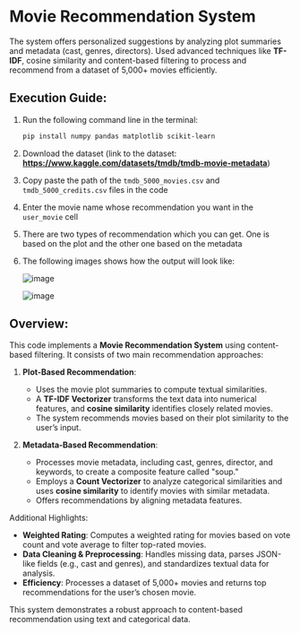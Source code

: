 # Movie Recommendation System
The system offers personalized suggestions by analyzing plot summaries and metadata (cast, genres, directors). Used advanced techniques like **TF-IDF**, cosine similarity and content-based filtering to process and recommend from a dataset of 5,000+ movies efficiently.

## Execution Guide:
1. Run the following command line in the terminal:
   ```bash
   pip install numpy pandas matplotlib scikit-learn
   ```
2. Download the dataset (link to the dataset: **https://www.kaggle.com/datasets/tmdb/tmdb-movie-metadata**)

3. Copy paste the path of the `tmdb_5000_movies.csv` and `tmdb_5000_credits.csv` files in the code

4. Enter the movie name whose recommendation you want in the `user_movie` cell

5. There are two types of recommendation which you can get. One is based on the plot and the other one based on the metadata

6. The following images shows how the output will look like:

   ![image](https://github.com/user-attachments/assets/2de1d762-fade-4285-ab3e-578e184ca808)

   ![image](https://github.com/user-attachments/assets/27b22fae-77d4-4146-9218-e1ba16b9d122)

## Overview:
This code implements a **Movie Recommendation System** using content-based filtering. It consists of two main recommendation approaches:

1. **Plot-Based Recommendation**:  
   - Uses the movie plot summaries to compute textual similarities.  
   - A **TF-IDF Vectorizer** transforms the text data into numerical features, and **cosine similarity** identifies closely related movies.  
   - The system recommends movies based on their plot similarity to the user’s input.

2. **Metadata-Based Recommendation**:  
   - Processes movie metadata, including cast, genres, director, and keywords, to create a composite feature called "soup."  
   - Employs a **Count Vectorizer** to analyze categorical similarities and uses **cosine similarity** to identify movies with similar metadata.  
   - Offers recommendations by aligning metadata features.

Additional Highlights:  
- **Weighted Rating**: Computes a weighted rating for movies based on vote count and vote average to filter top-rated movies.  
- **Data Cleaning & Preprocessing**: Handles missing data, parses JSON-like fields (e.g., cast and genres), and standardizes textual data for analysis.  
- **Efficiency**: Processes a dataset of 5,000+ movies and returns top recommendations for the user’s chosen movie.  

This system demonstrates a robust approach to content-based recommendation using text and categorical data.
